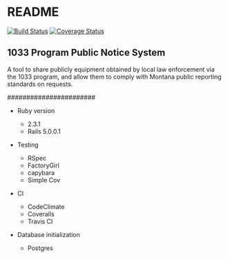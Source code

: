 # README

<!-- [![Code Climate](https://codeclimate.com/repos/57b9cbe1270c315c9b003f9f/badges/80c3216ae04bbe12b73d/gpa.svg)](https://codeclimate.com/repos/57b9cbe1270c315c9b003f9f/feed) -->
[![Build Status](https://travis-ci.org/schwaughlin/1033-Public-Notice-System.svg?branch=master)](https://travis-ci.org/schwaughlin/1033-Public-Notice-System)
[![Coverage Status](https://coveralls.io/repos/github/schwaughlin/1033-Public-Notice-System/badge.svg?branch=code_climate_config)](https://coveralls.io/github/schwaughlin/1033-Public-Notice-System?branch=code_climate_config)
<!-- [![Issue Count](https://codeclimate.com/repos/57b9cbe1270c315c9b003f9f/badges/80c3216ae04bbe12b73d/issue_count.svg)](https://codeclimate.com/repos/57b9cbe1270c315c9b003f9f/feed) -->


## 1033 Program Public Notice System

A tool to share publicly equipment obtained by local law enforcement via the 1033 program, and allow them to comply with Montana public reporting standards on requests.

#######################


* Ruby version
  - 2.3.1
  - Rails 5.0.0.1

* Testing
  - RSpec
  - FactoryGirl
  - capybara
  - Simple Cov

* CI
  - CodeClimate
  - Coveralls
  - Travis CI

* Database initialization
  - Postgres

